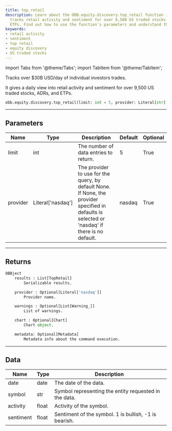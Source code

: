 ```yaml
---
title: top_retail
description: Learn about the OBB.equity.discovery.top_retail function in Python, which
  tracks retail activity and sentiment for over 9,500 US traded stocks, ADRs, and
  ETPs. Find out how to use the function's parameters and understand the data it returns.
keywords:
- retail activity
- sentiment
- top retail
- equity discovery
- US traded stocks
---
```



<!-- markdownlint-disable MD012 MD031 MD033 -->

import Tabs from '@theme/Tabs';
import TabItem from '@theme/TabItem';

Tracks over $30B USD/day of individual investors trades.

It gives a daily view into retail activity and sentiment for over 9,500 US traded stocks,
ADRs, and ETPs.

```python wordwrap
obb.equity.discovery.top_retail(limit: int = 5, provider: Literal[str] = nasdaq)
```

---

## Parameters

<Tabs>
<TabItem value="standard" label="Standard">

| Name | Type | Description | Default | Optional |
| ---- | ---- | ----------- | ------- | -------- |
| limit | int | The number of data entries to return. | 5 | True |
| provider | Literal['nasdaq'] | The provider to use for the query, by default None. If None, the provider specified in defaults is selected or 'nasdaq' if there is no default. | nasdaq | True |
</TabItem>

</Tabs>

---

## Returns

```python wordwrap
OBBject
    results : List[TopRetail]
        Serializable results.

    provider : Optional[Literal['nasdaq']]
        Provider name.

    warnings : Optional[List[Warning_]]
        List of warnings.

    chart : Optional[Chart]
        Chart object.

    metadata: Optional[Metadata]
        Metadata info about the command execution.
```

---

## Data

<Tabs>
<TabItem value="standard" label="Standard">

| Name | Type | Description |
| ---- | ---- | ----------- |
| date | date | The date of the data. |
| symbol | str | Symbol representing the entity requested in the data. |
| activity | float | Activity of the symbol. |
| sentiment | float | Sentiment of the symbol. 1 is bullish, -1 is bearish. |
</TabItem>

</Tabs>

